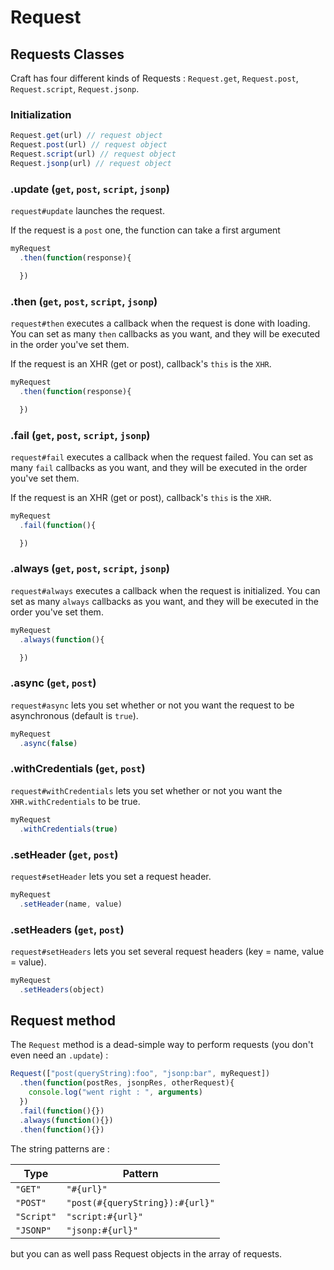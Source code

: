 # Request

## Requests Classes

Craft has four different kinds of Requests : `Request.get`, `Request.post`, `Request.script`, `Request.jsonp`. 

### Initialization 

```javascript
Request.get(url) // request object
Request.post(url) // request object
Request.script(url) // request object
Request.jsonp(url) // request object
```

### .update (`get`, `post`, `script`, `jsonp`)

`request#update` launches the request. 

If the request is a `post` one, the function can take a first argument 

```javascript
myRequest
  .then(function(response){

  })
```

### .then (`get`, `post`, `script`, `jsonp`)

`request#then` executes a callback when the request is done with loading. You can set as many `then` callbacks as you want, and they will be executed in the order you've set them. 

If the request is an XHR (get or post), callback's `this` is the `XHR`. 

```javascript
myRequest
  .then(function(response){

  })
```

### .fail (`get`, `post`, `script`, `jsonp`)

`request#fail` executes a callback when the request failed. You can set as many `fail` callbacks as you want, and they will be executed in the order you've set them. 

If the request is an XHR (get or post), callback's `this` is the `XHR`. 

```javascript
myRequest
  .fail(function(){

  })
```

### .always (`get`, `post`, `script`, `jsonp`)

`request#always` executes a callback when the request is initialized. You can set as many `always` callbacks as you want, and they will be executed in the order you've set them. 

```javascript
myRequest
  .always(function(){

  })
```

### .async (`get`, `post`)

`request#async` lets you set whether or not you want the request to be asynchronous (default is `true`). 

```javascript
myRequest
  .async(false)
```

### .withCredentials (`get`, `post`)

`request#withCredentials` lets you set whether or not you want the `XHR.withCredentials` to be true. 

```javascript
myRequest
  .withCredentials(true)
```

### .setHeader (`get`, `post`)

`request#setHeader` lets you set a request header.  

```javascript
myRequest
  .setHeader(name, value)
```

### .setHeaders (`get`, `post`)

`request#setHeaders` lets you set several request headers (key = name, value = value).  

```javascript
myRequest
  .setHeaders(object)
```

## Request method

The `Request` method is a dead-simple way to perform requests (you don't even need an `.update`) : 

```javascript
Request(["post(queryString):foo", "jsonp:bar", myRequest])
  .then(function(postRes, jsonpRes, otherRequest){
    console.log("went right : ", arguments)
  })
  .fail(function(){})
  .always(function(){})
  .then(function(){})
```

The string patterns are : 

Type | Pattern
--- | ---
`"GET"` | `"#{url}"`
`"POST"` | `"post(#{queryString}):#{url}"`
`"Script"` | `"script:#{url}"`
`"JSONP"` | `"jsonp:#{url}"`

but you can as well pass Request objects in the array of requests. 